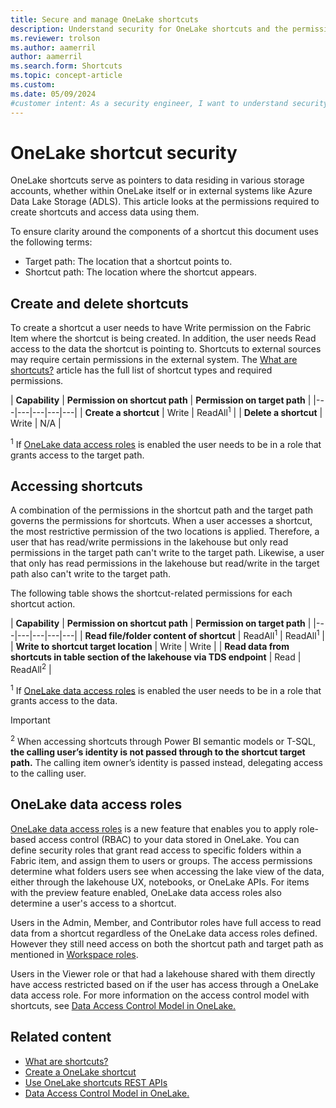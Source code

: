 ```yaml
---
title: Secure and manage OneLake shortcuts
description: Understand security for OneLake shortcuts and the permissions required for shortcut creation and data access.
ms.reviewer: trolson
ms.author: aamerril
author: aamerril
ms.search.form: Shortcuts
ms.topic: concept-article
ms.custom:
ms.date: 05/09/2024
#customer intent: As a security engineer, I want to understand security for OneLake shortcuts so that I can secure access to my data using roles and permissions.
---
```


# OneLake shortcut security

OneLake shortcuts serve as pointers to data residing in various storage accounts, whether within OneLake itself or in external systems like Azure Data Lake Storage (ADLS). This article looks at the permissions required to create shortcuts and access data using them.

To ensure clarity around the components of a shortcut this document uses the following terms:

* Target path: The location that a shortcut points to.
* Shortcut path: The location where the shortcut appears.

## Create and delete shortcuts

To create a shortcut a user needs to have Write permission on the Fabric Item where the shortcut is being created. In addition, the user needs Read access to the data the shortcut is pointing to. Shortcuts to external sources may require certain permissions in the external system. The [What are shortcuts?](./onelake-shortcuts.md) article has the full list of shortcut types and required permissions.

| **Capability** | **Permission on shortcut path** | **Permission on target path** |
|---|---|---|---|---|
| **Create a shortcut** | Write | ReadAll<sup>1</sup> |
| **Delete a shortcut** | Write | N/A |

<sup>1</sup> If [OneLake data access roles](./security/get-started-data-access-roles.md) is enabled the user needs to be in a role that grants access to the target path.

## Accessing shortcuts

A combination of the permissions in the shortcut path and the target path governs the permissions for shortcuts. When a user accesses a shortcut, the most restrictive permission of the two locations is applied. Therefore, a user that has read/write permissions in the lakehouse but only read permissions in the target path can't write to the target path. Likewise, a user that only has read permissions in the lakehouse but read/write in the target path also can't write to the target path.

The following table shows the shortcut-related permissions for each shortcut action.

| **Capability** | **Permission on shortcut path** | **Permission on target path** |
|---|---|---|---|---|
| **Read file/folder content of shortcut** | ReadAll<sup>1</sup> | ReadAll<sup>1</sup> |
| **Write to shortcut target location** | Write | Write |
| **Read data from shortcuts in table section of the lakehouse via TDS endpoint** | Read | ReadAll<sup>2</sup> |

<sup>1</sup> If [OneLake data access roles](./security/get-started-data-access-roles.md) is enabled the user needs to be in a role that grants access to the data.

> [!IMPORTANT]
> <sup>2</sup> When accessing shortcuts through Power BI semantic models or T-SQL, **the calling user’s identity is not passed through to the shortcut target path.** The calling item owner’s identity is passed instead, delegating access to the calling user.

## OneLake data access roles

[OneLake data access roles](./security/get-started-data-access-roles.md) is a new feature that enables you to apply role-based access control (RBAC) to your data stored in OneLake. You can define security roles that grant read access to specific folders within a Fabric item, and assign them to users or groups. The access permissions determine what folders users see when accessing the lake view of the data, either through the lakehouse UX, notebooks, or OneLake APIs. For items with the preview feature enabled, OneLake data access roles also determine a user's access to a shortcut.

Users in the Admin, Member, and Contributor roles have full access to read data from a shortcut regardless of the OneLake data access roles defined. However they still need access on both the shortcut path and target path as mentioned in [Workspace roles](./security/get-started-security.md#workspace-permissions).

Users in the Viewer role or that had a lakehouse shared with them directly have access restricted based on if the user has access through a OneLake data access role. For more information on the access control model with shortcuts, see [Data Access Control Model in OneLake.](./security/data-access-control-model.md#shortcuts)

## Related content

* [What are shortcuts?](./onelake-shortcuts.md)
* [Create a OneLake shortcut](create-onelake-shortcut.md)
* [Use OneLake shortcuts REST APIs](onelake-shortcuts-rest-api.md)
* [Data Access Control Model in OneLake.](./security/data-access-control-model.md#shortcuts)
